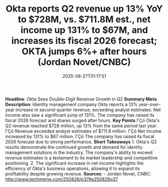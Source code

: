 ﻿---
title: "Okta reports Q2 revenue up 13% YoY to $728M, vs. $711.8M est., net income up 131% to $67M, and increases its fiscal 2026 forecast; OKTA jumps 6%+ after hours (Jordan Novet/CNBC)"
date: "2025-08-27T01:17:51"
category: "Markets"
summary: ""
slug: "okta reports q2 revenue up 13 yoy to 728m vs 7118m est net i"
source_urls:
  - "http://www.techmeme.com/250826/p37#a250826p37"
seo:
  title: "Okta reports Q2 revenue up 13% YoY to $728M, vs. $711.8M est., net income up 131% to $67M, and increases its fiscal 2026 forecast; OKTA jumps 6%+ after hours (Jordan Novet/CNBC) | Hash n Hedge"
  description: ""
  keywords: ["news", "markets", "brief"]
---
**Headline**: Okta Sees Double-Digit Revenue Growth in Q2  **Summary Meta Description**: Identity management company Okta reports a 13% year-over-year increase in second-quarter revenue, exceeding analyst estimates. Net income also saw a significant jump of 131%. The company has raised its fiscal 2026 forecast and shares surged after hours.  **Key Points**  ΓÇó Okta's Q2 revenue reached $728 million, up 13% from the same period last year. ΓÇó Revenue exceeded analyst estimates of $711.8 million. ΓÇó Net income increased by 131% to $67 million. ΓÇó The company has raised its fiscal 2026 forecast due to strong performance.  **Short Takeaways**  1. Okta's Q2 results demonstrate the continued growth and demand for identity management solutions in the industry. The company's ability to exceed revenue estimates is a testament to its market leadership and competitive positioning. 2. The significant increase in net income highlights the efficiency of Okta's business operations, allowing it to expand its profitability despite growing revenue.  **Sources**:  - Jordan Novet, CNBC: http://www.techmeme.com/250826/p37#a250826p37 
